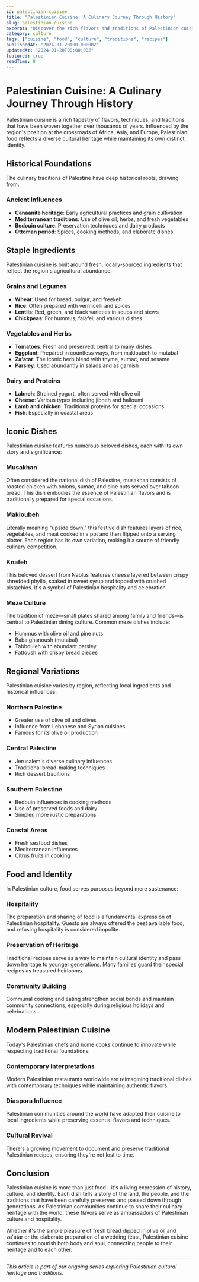 ```yaml
---
id: palestinian-cuisine
title: "Palestinian Cuisine: A Culinary Journey Through History"
slug: palestinian-cuisine
excerpt: "Discover the rich flavors and traditions of Palestinian cuisine, from ancient recipes passed down through generations to the cultural significance of food in Palestinian society."
category: culture
tags: ["cuisine", "food", "culture", "traditions", "recipes"]
publishedAt: "2024-01-20T00:00:00Z"
updatedAt: "2024-01-20T00:00:00Z"
featured: true
readTime: 8
---
```


# Palestinian Cuisine: A Culinary Journey Through History

Palestinian cuisine is a rich tapestry of flavors, techniques, and traditions that have been woven together over thousands of years. Influenced by the region's position at the crossroads of Africa, Asia, and Europe, Palestinian food reflects a diverse cultural heritage while maintaining its own distinct identity.

## Historical Foundations

The culinary traditions of Palestine have deep historical roots, drawing from:

### Ancient Influences
- **Canaanite heritage**: Early agricultural practices and grain cultivation
- **Mediterranean traditions**: Use of olive oil, herbs, and fresh vegetables
- **Bedouin culture**: Preservation techniques and dairy products
- **Ottoman period**: Spices, cooking methods, and elaborate dishes

## Staple Ingredients

Palestinian cuisine is built around fresh, locally-sourced ingredients that reflect the region's agricultural abundance:

### Grains and Legumes
- **Wheat**: Used for bread, bulgur, and freekeh
- **Rice**: Often prepared with vermicelli and spices
- **Lentils**: Red, green, and black varieties in soups and stews
- **Chickpeas**: For hummus, falafel, and various dishes

### Vegetables and Herbs
- **Tomatoes**: Fresh and preserved, central to many dishes
- **Eggplant**: Prepared in countless ways, from makloubeh to mutabal
- **Za'atar**: The iconic herb blend with thyme, sumac, and sesame
- **Parsley**: Used abundantly in salads and as garnish

### Dairy and Proteins
- **Labneh**: Strained yogurt, often served with olive oil
- **Cheese**: Various types including jibneh and halloumi
- **Lamb and chicken**: Traditional proteins for special occasions
- **Fish**: Especially in coastal areas

## Iconic Dishes

Palestinian cuisine features numerous beloved dishes, each with its own story and significance:

### Musakhan
Often considered the national dish of Palestine, musakhan consists of roasted chicken with onions, sumac, and pine nuts served over taboon bread. This dish embodies the essence of Palestinian flavors and is traditionally prepared for special occasions.

### Makloubeh
Literally meaning "upside down," this festive dish features layers of rice, vegetables, and meat cooked in a pot and then flipped onto a serving platter. Each region has its own variation, making it a source of friendly culinary competition.

### Knafeh
This beloved dessert from Nablus features cheese layered between crispy shredded phyllo, soaked in sweet syrup and topped with crushed pistachios. It's a symbol of Palestinian hospitality and celebration.

### Meze Culture
The tradition of meze—small plates shared among family and friends—is central to Palestinian dining culture. Common meze dishes include:
- Hummus with olive oil and pine nuts
- Baba ghanoush (mutabal)
- Tabbouleh with abundant parsley
- Fattoush with crispy bread pieces

## Regional Variations

Palestinian cuisine varies by region, reflecting local ingredients and historical influences:

### Northern Palestine
- Greater use of olive oil and olives
- Influence from Lebanese and Syrian cuisines
- Famous for its olive oil production

### Central Palestine
- Jerusalem's diverse culinary influences
- Traditional bread-making techniques
- Rich dessert traditions

### Southern Palestine
- Bedouin influences in cooking methods
- Use of preserved foods and dairy
- Simpler, more rustic preparations

### Coastal Areas
- Fresh seafood dishes
- Mediterranean influences
- Citrus fruits in cooking

## Food and Identity

In Palestinian culture, food serves purposes beyond mere sustenance:

### Hospitality
The preparation and sharing of food is a fundamental expression of Palestinian hospitality. Guests are always offered the best available food, and refusing hospitality is considered impolite.

### Preservation of Heritage
Traditional recipes serve as a way to maintain cultural identity and pass down heritage to younger generations. Many families guard their special recipes as treasured heirlooms.

### Community Building
Communal cooking and eating strengthen social bonds and maintain community connections, especially during religious holidays and celebrations.

## Modern Palestinian Cuisine

Today's Palestinian chefs and home cooks continue to innovate while respecting traditional foundations:

### Contemporary Interpretations
Modern Palestinian restaurants worldwide are reimagining traditional dishes with contemporary techniques while maintaining authentic flavors.

### Diaspora Influence
Palestinian communities around the world have adapted their cuisine to local ingredients while preserving essential flavors and techniques.

### Cultural Revival
There's a growing movement to document and preserve traditional Palestinian recipes, ensuring they're not lost to time.

## Conclusion

Palestinian cuisine is more than just food—it's a living expression of history, culture, and identity. Each dish tells a story of the land, the people, and the traditions that have been carefully preserved and passed down through generations. As Palestinian communities continue to share their culinary heritage with the world, these flavors serve as ambassadors of Palestinian culture and hospitality.

Whether it's the simple pleasure of fresh bread dipped in olive oil and za'atar or the elaborate preparation of a wedding feast, Palestinian cuisine continues to nourish both body and soul, connecting people to their heritage and to each other.

---

*This article is part of our ongoing series exploring Palestinian cultural heritage and traditions.*

